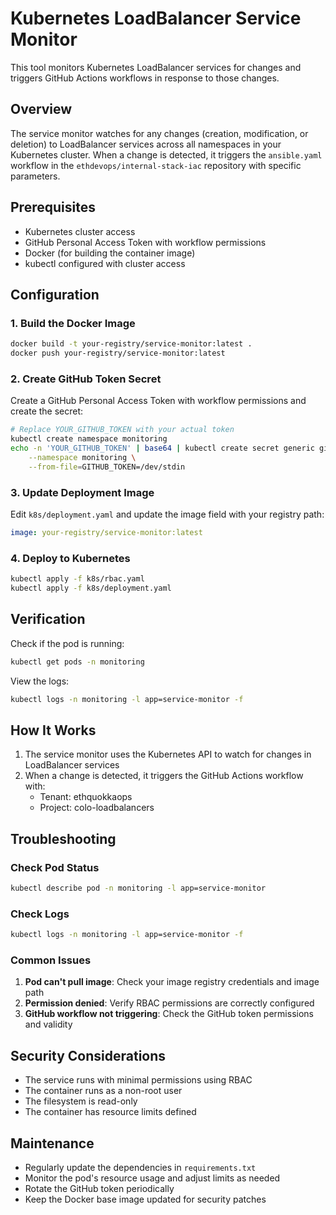 # Kubernetes LoadBalancer Service Monitor

This tool monitors Kubernetes LoadBalancer services for changes and triggers GitHub Actions workflows in response to those changes.

## Overview

The service monitor watches for any changes (creation, modification, or deletion) to LoadBalancer services across all namespaces in your Kubernetes cluster. When a change is detected, it triggers the `ansible.yaml` workflow in the `ethdevops/internal-stack-iac` repository with specific parameters.

## Prerequisites

- Kubernetes cluster access
- GitHub Personal Access Token with workflow permissions
- Docker (for building the container image)
- kubectl configured with cluster access

## Configuration

### 1. Build the Docker Image

```bash
docker build -t your-registry/service-monitor:latest .
docker push your-registry/service-monitor:latest
```

### 2. Create GitHub Token Secret

Create a GitHub Personal Access Token with workflow permissions and create the secret:

```bash
# Replace YOUR_GITHUB_TOKEN with your actual token
kubectl create namespace monitoring
echo -n 'YOUR_GITHUB_TOKEN' | base64 | kubectl create secret generic github-token \
    --namespace monitoring \
    --from-file=GITHUB_TOKEN=/dev/stdin
```

### 3. Update Deployment Image

Edit `k8s/deployment.yaml` and update the image field with your registry path:

```yaml
image: your-registry/service-monitor:latest
```

### 4. Deploy to Kubernetes

```bash
kubectl apply -f k8s/rbac.yaml
kubectl apply -f k8s/deployment.yaml
```

## Verification

Check if the pod is running:

```bash
kubectl get pods -n monitoring
```

View the logs:

```bash
kubectl logs -n monitoring -l app=service-monitor -f
```

## How It Works

1. The service monitor uses the Kubernetes API to watch for changes in LoadBalancer services
2. When a change is detected, it triggers the GitHub Actions workflow with:
   - Tenant: ethquokkaops
   - Project: colo-loadbalancers

## Troubleshooting

### Check Pod Status
```bash
kubectl describe pod -n monitoring -l app=service-monitor
```

### Check Logs
```bash
kubectl logs -n monitoring -l app=service-monitor -f
```

### Common Issues

1. **Pod can't pull image**: Check your image registry credentials and image path
2. **Permission denied**: Verify RBAC permissions are correctly configured
3. **GitHub workflow not triggering**: Check the GitHub token permissions and validity

## Security Considerations

- The service runs with minimal permissions using RBAC
- The container runs as a non-root user
- The filesystem is read-only
- The container has resource limits defined

## Maintenance

- Regularly update the dependencies in `requirements.txt`
- Monitor the pod's resource usage and adjust limits as needed
- Rotate the GitHub token periodically
- Keep the Docker base image updated for security patches
